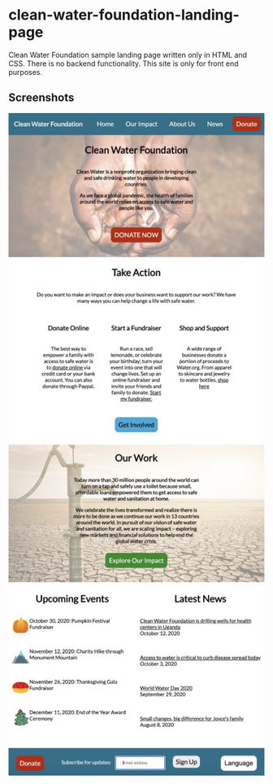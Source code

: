 # clean-water-foundation-landing-page
Clean Water Foundation sample landing page written only in HTML and CSS. There is no backend functionality. This site is only for front end purposes.


## Screenshots
![pic](public/pic1.png)
![pic](public/pic2.png)
![pic](public/pic3.png)
![pic](public/pic4.png)
